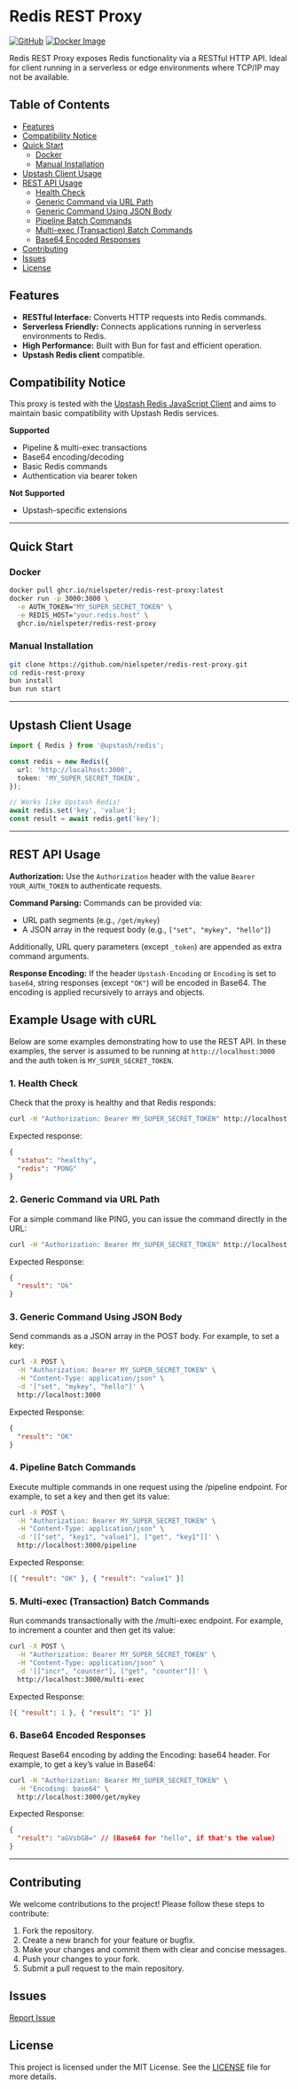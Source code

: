 # Redis REST Proxy

[![GitHub](https://img.shields.io/badge/GitHub-Repository-blue?logo=github)](https://github.com/nielspeter/redis-rest-proxy)
[![Docker Image](https://img.shields.io/badge/Docker-Package-blue?logo=docker)](https://github.com/nielspeter/redis-rest-proxy/pkgs/container/redis-rest-proxy)

Redis REST Proxy exposes Redis functionality via a RESTful HTTP API. Ideal for client running in a serverless or edge environments where TCP/IP may not be available.

## Table of Contents

- [Features](#features)
- [Compatibility Notice](#compatibility-notice)
- [Quick Start](#quick-start)
  - [Docker](#docker)
  - [Manual Installation](#manual-installation)
- [Upstash Client Usage](#upstash-client-usage)
- [REST API Usage](#rest-api-usage)
  - [Health Check](#1-health-check)
  - [Generic Command via URL Path](#2-generic-command-via-url-path)
  - [Generic Command Using JSON Body](#3-generic-command-using-json-body)
  - [Pipeline Batch Commands](#4-pipeline-batch-commands)
  - [Multi-exec (Transaction) Batch Commands](#5-multi-exec-transaction-batch-commands)
  - [Base64 Encoded Responses](#6-base64-encoded-responses)
- [Contributing](#contributing)
- [Issues](#issues)
- [License](#license)

## Features

- **RESTful Interface:** Converts HTTP requests into Redis commands.
- **Serverless Friendly:** Connects applications running in serverless environments to Redis.
- **High Performance:** Built with Bun for fast and efficient operation.
- **Upstash Redis client** compatible.

## Compatibility Notice

This proxy is tested with the [Upstash Redis JavaScript Client](https://github.com/upstash/redis-js/tree/main) and aims to maintain basic compatibility with Upstash Redis services.

**Supported**

- Pipeline & multi-exec transactions
- Base64 encoding/decoding
- Basic Redis commands
- Authentication via bearer token

**Not Supported**

- Upstash-specific extensions

---

## Quick Start

### Docker

```bash
docker pull ghcr.io/nielspeter/redis-rest-proxy:latest
docker run -p 3000:3000 \
  -e AUTH_TOKEN="MY_SUPER_SECRET_TOKEN" \
  -e REDIS_HOST="your.redis.host" \
  ghcr.io/nielspeter/redis-rest-proxy
```

### Manual Installation

```bash
git clone https://github.com/nielspeter/redis-rest-proxy.git
cd redis-rest-proxy
bun install
bun run start
```

---

## Upstash Client Usage

```typescript
import { Redis } from '@upstash/redis';

const redis = new Redis({
  url: 'http://localhost:3000',
  token: 'MY_SUPER_SECRET_TOKEN',
});

// Works like Upstash Redis!
await redis.set('key', 'value');
const result = await redis.get('key');
```

---

## REST API Usage

**Authorization:** Use the `Authorization` header with the value `Bearer YOUR_AUTH_TOKEN` to authenticate requests.

**Command Parsing:** Commands can be provided via:

- URL path segments (e.g., `/get/mykey`)
- A JSON array in the request body (e.g., `["set", "mykey", "hello"]`)

Additionally, URL query parameters (except `_token`) are appended as extra command arguments.

**Response Encoding:** If the header `Upstash-Encoding` or `Encoding` is set to `base64`, string responses (except `"OK"`) will be encoded in Base64. The encoding is applied recursively to arrays and objects.

## Example Usage with cURL

Below are some examples demonstrating how to use the REST API. In these examples, the server is assumed to be running at `http://localhost:3000` and the auth token is `MY_SUPER_SECRET_TOKEN`.

### 1. Health Check

Check that the proxy is healthy and that Redis responds:

```bash
curl -H "Authorization: Bearer MY_SUPER_SECRET_TOKEN" http://localhost:3000/health
```

Expected response:

```json
{
  "status": "healthy",
  "redis": "PONG"
}
```

### 2. Generic Command via URL Path

For a simple command like PING, you can issue the command directly in the URL:

```bash
curl -H "Authorization: Bearer MY_SUPER_SECRET_TOKEN" http://localhost:3000/set/mykey/hello
```

Expected Response:

```json
{
  "result": "Ok"
}
```

### 3. Generic Command Using JSON Body

Send commands as a JSON array in the POST body. For example, to set a key:

```bash
curl -X POST \
  -H "Authorization: Bearer MY_SUPER_SECRET_TOKEN" \
  -H "Content-Type: application/json" \
  -d '["set", "mykey", "hello"]' \
  http://localhost:3000
```

Expected Response:

```json
{
  "result": "OK"
}
```

### 4. Pipeline Batch Commands

Execute multiple commands in one request using the /pipeline endpoint. For example, to set a key and then get its value:

```bash
curl -X POST \
  -H "Authorization: Bearer MY_SUPER_SECRET_TOKEN" \
  -H "Content-Type: application/json" \
  -d '[["set", "key1", "value1"], ["get", "key1"]]' \
  http://localhost:3000/pipeline
```

Expected Response:

```json
[{ "result": "OK" }, { "result": "value1" }]
```

### 5. Multi‑exec (Transaction) Batch Commands

Run commands transactionally with the /multi-exec endpoint. For example, to increment a counter and then get its value:

```bash
curl -X POST \
  -H "Authorization: Bearer MY_SUPER_SECRET_TOKEN" \
  -H "Content-Type: application/json" \
  -d '[["incr", "counter"], ["get", "counter"]]' \
  http://localhost:3000/multi-exec
```

Expected Response:

```json
[{ "result": 1 }, { "result": "1" }]
```

### 6. Base64 Encoded Responses

Request Base64 encoding by adding the Encoding: base64 header. For example, to get a key’s value in Base64:

```bash
curl -H "Authorization: Bearer MY_SUPER_SECRET_TOKEN" \
  -H "Encoding: base64" \
  http://localhost:3000/get/mykey
```

Expected Response:

```json
{
  "result": "aGVsbG8=" // (Base64 for "hello", if that's the value)
}
```

---

## Contributing

We welcome contributions to the project! Please follow these steps to contribute:

1. Fork the repository.
2. Create a new branch for your feature or bugfix.
3. Make your changes and commit them with clear and concise messages.
4. Push your changes to your fork.
5. Submit a pull request to the main repository.

## Issues

[Report Issue](https://github.com/nielspeter/redis-rest-proxy/issues)

## License

This project is licensed under the MIT License. See the [LICENSE](LICENSE) file for more details.
